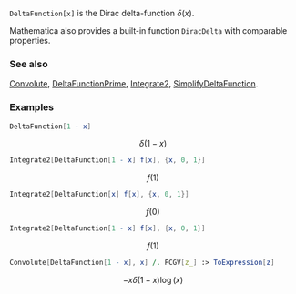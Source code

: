 `DeltaFunction[x]` is the Dirac delta-function $\delta (x)$.

Mathematica also provides a built-in function `DiracDelta` with comparable properties.

### See also

[Convolute](Convolute), [DeltaFunctionPrime](DeltaFunctionPrime), [Integrate2](Integrate2), [SimplifyDeltaFunction](SimplifyDeltaFunction).

### Examples

```mathematica
DeltaFunction[1 - x]
```

$$\delta (1-x)$$

```mathematica
Integrate2[DeltaFunction[1 - x] f[x], {x, 0, 1}]
```

$$f(1)$$

```mathematica
Integrate2[DeltaFunction[x] f[x], {x, 0, 1}]
```

$$f(0)$$

```mathematica
Integrate2[DeltaFunction[1 - x] f[x], {x, 0, 1}]
```

$$f(1)$$

```mathematica
Convolute[DeltaFunction[1 - x], x] /. FCGV[z_] :> ToExpression[z]
```

$$-x \delta (1-x) \log (x)$$